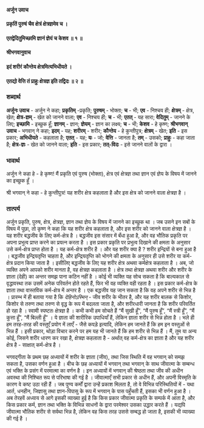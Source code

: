 #### अर्जुन उवाच
#### प्रकृतिं पुरुषं चैव क्षेत्रं क्षेत्रज्ञमेव च ।
#### एतद्वेदितुमिच्छामि ज्ञानं ज्ञेयं च केशव ॥ १ ॥
#### श्रीभगवानुवाच
#### इदं शरीरं कौन्तेय क्षेत्रमित्यभिधीयते ।
#### एतद्यो वेत्ति तं प्राहुः क्षेत्रज्ञ इति तद्विदः ॥ २ ॥

### शब्दार्थ

**अर्जुनः उवाच** - अर्जुन ने कहा; **प्रकृतिम्** -प्रकृति; **पुरुषम्** - भोक्ता; **च** - भी; **एव** - निश्चय ही; **क्षेत्रम्** - क्षेत्र, खेत; **क्षेत्र-ज्ञम्** - खेत को जानने वाला; **एव** - निश्चय ही; **च** - भी; **एतत्** - यह सारा; **वेदितुम्** - जानने के लिए; **इच्छामि** - इच्छुक हूँ; **ज्ञानम्** - ज्ञान; **ज्ञेयम्** - ज्ञान का लक्ष्य; **च** - भी; **केशव** - हे कृष्ण; **श्रीभगवान् उवाच** - भगवान् ने कहा; **इदम्** - यह; **शरीरम्** - शरीर; **कौन्तेय** - हे कुन्तीपुत्र; **क्षेत्रम्** - खेत; **इति** - इस प्रकार; **अभिधीयते** - कहलाता है; **एतत्** - यह; **यः** - जो; **वेत्ति** - जानता है; **तम्** - उसको; **प्राहुः** - कहा जाता है; **क्षेत्र-ज्ञः** - खेत को जानने वाला; **इति** - इस प्रकार; **तत्-विदः** - इसे जानने वालों के द्वारा ।

### भावार्थ

अर्जुन ने कहा हे - हे कृष्ण! मैं प्रकृति एवं पुरुष (भोक्ता), क्षेत्र एवं क्षेत्रज्ञ तथा ज्ञान एवं ज्ञेय के विषय में जानने का इच्छुक हूँ ।

श्री भगवान् ने कहा - हे कुन्तीपुत्र! यह शरीर क्षेत्र कहलाता है और इस क्षेत्र को जानने वाला क्षेत्रज्ञ है ।

### तात्पर्य

अर्जुन प्रकृति, पुरुष, क्षेत्र, क्षेत्रज्ञ, ज्ञान तथा ज्ञेय के विषय में जानने का इच्छुक था । जब उसने इन सबों के विषय में पूछा, तो कृष्ण ने कहा कि यह शरीर क्षेत्र कहलाता है, और इस शरीर को जानने वाला क्षेत्रज्ञ है । यह शरीर बद्धजीव के लिए कर्म-क्षेत्र है । बद्धजीव इस संसार में बँधा हुआ है, और वह भौतिक प्रकृति पर अपना प्रभुत्व प्राप्त करने का प्रयत्न करता है । इस प्रकार प्रकृति पर प्रभुत्व दिखाने की क्षमता के अनुसार उसे कर्म-क्षेत्र प्राप्त होता है । यह कर्म-क्षेत्र शरीर है । और यह शरीर क्या है ? शरीर इन्द्रियों से बना हुआ है । बद्धजीव इन्द्रियतृप्ति चाहता है, और इन्द्रियतृप्ति को भोगने की क्षमता के अनुसार ही उसे शरीर या कर्म-क्षेत्र प्रदान किया जाता है । इसीलिए बद्धजीव के लिए यह शरीर क्षेत्र अथवा कर्मक्षेत्र कहलाता है । अब, जो व्यक्ति अपने आपको शरीर मानता है, वह क्षेत्रज्ञ कहलाता है । क्षेत्र तथा क्षेत्रज्ञ अथवा शरीर और शरीर के ज्ञाता (देही) का अन्तर समझ पाना कठिन नहीं है । कोई भी व्यक्ति यह सोच सकता है कि बाल्यकाल से वृद्धावस्था तक उसमें अनेक परिवर्तन होते रहते हैं, फिर भी वह व्यक्ति वही रहता है । इस प्रकार कर्म-क्षेत्र के ज्ञाता तथा वास्तविक कर्म-क्षेत्र में अन्तर है । एक बद्धजीव यह जान सकता है कि वह अपने शरीर से भिन्न है । प्रारम्भ में ही बताया गया है कि *देहिनोऽस्मिन्* - जीव शरीर के भीतर है, और यह शरीर बालक से किशोर, किशोर से तरुण तथा तरुण से वृद्ध के रूप में बदलता जाता है, और शरीरधारी जानता है कि शरीर परिवर्तित हो रहा है । स्वामी स्पष्टतः क्षेत्रज्ञ है । कभी कभी हम सोचते हैं “मैं सुखी हूँ”, “मैं पुरुष हूँ”, “मैं स्त्री हूँ”, “मैं कुत्ता हूँ”, “मैं बिल्ली हूँ” । ये ज्ञाता की शारीरिक उपाधियाँ हैं, लेकिन ज्ञाता शरीर से भिन्न होता है । भले ही हम तरह-तरह की वस्तुएँ प्रयोग में लाएँ - जैसे कपड़े इत्यादि, लेकिन हम जानते हैं कि हम इन वस्तुओं से भिन्न हैं । इसी प्रकार, थोड़ा विचार करने पर हम यह भी जानते हैं कि हम शरीर से भिन्न हैं । मैं, तुम या अन्य कोई, जिसने शरीर धारण कर रखा है, क्षेत्रज्ञ कहलाता है - अर्थात् वह कर्म-क्षेत्र का ज्ञाता है और यह शरीर क्षेत्र है - साक्षात् कर्म-क्षेत्र है ।

भगवद्गीता के प्रथम छह अध्यायों में शरीर के ज्ञाता (जीव), तथा जिस स्थिति में वह भगवान् को समझ सकता है, उसका वर्णन हुआ है । बीच के छह अध्यायों में भगवान् तथा भगवान् के साथ जीवात्मा के सम्बन्ध एवं भक्ति के प्रसंग में परमात्मा का वर्णन है । इन अध्यायों में भगवान् की श्रेष्ठता तथा जीव की अधीन अवस्था की निश्चित रूप से परिभाषा की गई है । जीवात्माएँ सभी प्रकार से अधीन हैं, और अपनी विस्मृति के कारण वे कष्ट उठा रही हैं । जब पुण्य कर्मों द्वारा उन्हें प्रकाश मिलता है, तो वे विभिन्न परिस्थितियों में - यथा आर्त, धनहीन, जिज्ञासु तथा ज्ञान-पिपासु के रूप में भगवान् के पास पहुँचती हैं, इसका भी वर्णन हुआ है । अब तेरहवें अध्याय से आगे इसकी व्याख्या हुई है कि किस प्रकार जीवात्मा प्रकृति के सम्पर्क में आता है, और किस प्रकार कर्म, ज्ञान तथा भक्ति के विभिन्न साधनों के द्वारा परमेश्वर उसका उद्धार करते हैं । यद्यपि जीवात्मा भौतिक शरीर से सर्वथा भिन्न है, लेकिन वह किस तरह उससे सम्बद्ध हो जाता है, इसकी भी व्याख्या की गई है ।